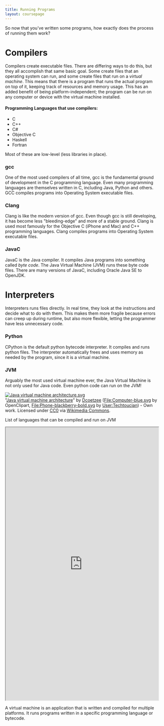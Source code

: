 ```yaml
---
title: Running Programs
layout: coursepage
---
```


So now that you've written some programs, how exactly does the process of running them work?

# Compilers
Compilers create executable files. There are differing ways to do this, but they all accomplish that same basic goal. Some create files that an operating system can run, and some create files that run on a *virtual machine*. This means that there is a program that runs the actual program on top of it, keeping track of resources and memory usage. This has an added benefit of being platform-independent; the program can be run on any computer or device with the virtual machine installed.

#### Programming Languages that use compilers:

- C
- C++
- C#
- Objective C
- Haskell
- Fortran

Most of these are low-level (less libraries in place).

### gcc
One of the most used compilers of all time, gcc is the fundamental ground of development in the C programming language. Even many programming languages are themselves written in C, including Java, Python and others. GCC compiles programs into Operating System executable files.

### Clang
Clang is like the modern version of gcc. Even though gcc is still developing, it has become less "bleeding-edge" and more of a stable ground. Clang is used most famously for the Objective C (iPhone and Mac) and C++ programming languages. Clang compiles programs into Operating System executable files.

### JavaC
JavaC is the Java compiler. It compiles Java programs into something called *byte code*. The Java Virtual Machine (JVM) runs these byte code files. There are many versions of JavaC, including Oracle Java SE to OpenJDK.

# Interpreters
Interpreters runs files directly. In real time, they look at the instructions and decide what to do with them. This makes them more fragile because errors can creep up during runtime, but also more flexible, letting the programmer have less unnecessary code.

### Python 
CPython is the default python bytecode interpreter. It compiles and runs python files. The interpreter automatically frees and uses memory as needed by the program, since it is a virtual machine.

### JVM
Arguably the most used virtual machine ever, the Java Virtual Machine is not only used for Java code. Even python code can run on the JVM!

<div class="credited">
    <a href="http://commons.wikimedia.org/wiki/File:Java_virtual_machine_architecture.svg#mediaviewer/File:Java_virtual_machine_architecture.svg"><img src="http://upload.wikimedia.org/wikipedia/commons/thumb/3/3a/Java_virtual_machine_architecture.svg/1200px-Java_virtual_machine_architecture.svg.png" alt="Java virtual machine architecture.svg"></a><br>"<a href="http://commons.wikimedia.org/wiki/File:Java_virtual_machine_architecture.svg#mediaviewer/File:Java_virtual_machine_architecture.svg">Java virtual machine architecture</a>" by <a href="//commons.wikimedia.org/wiki/User:Dcoetzee" title="User:Dcoetzee">Dcoetzee</a> (<a href="//commons.wikimedia.org/wiki/File:Computer-blue.svg" title="File:Computer-blue.svg">File:Computer-blue.svg</a> by OpenClipart, <a href="//commons.wikimedia.org/wiki/File:Phone-blackberry-bold.svg" title="File:Phone-blackberry-bold.svg">File:Phone-blackberry-bold.svg</a> by <a href="//commons.wikimedia.org/w/index.php?title=User:Techtoucian&amp;action=edit&amp;redlink=1" class="new" title="User:Techtoucian (page does not exist)">User:Techtoucian</a>) - <span class="int-own-work">Own work</span>. Licensed under <a href="http://creativecommons.org/publicdomain/zero/1.0/deed.en" title="Creative Commons Zero, Public Domain Dedication">CC0</a> via <a href="//commons.wikimedia.org/wiki/">Wikimedia Commons</a>.
</div>

List of languages that can be compiled and run on JVM

<iframe src="http://en.wikipedia.org/wiki/List_of_JVM_languages" style="width: 100%; height: 900px"></iframe>

A virtual machine is an application that is written and compiled for multiple platforms. It runs programs written in a specific programming language or bytecode.
